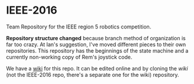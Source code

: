 # IEEE-2016
Team Repository for the IEEE region 5 robotics competition.

**Repository structure changed** because branch method of organization is far too crazy. At Ian's suggestion, I've moved different pieces to their own repositories. This repository has the beginnings of the state machine and a currently non-working copy of Rem's joystick code.

We have a [wiki](https://github.com/sdsmt-robotics/IEEE-2016/wiki) for this repo. It can be edited online and by cloning the *wiki* (not the IEEE-2016 repo, there's a separate one for the wiki) repository.
